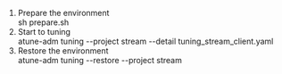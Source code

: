 1. Prepare the environment  
sh prepare.sh
2. Start to tuning  
atune-adm tuning --project stream --detail tuning_stream_client.yaml
3. Restore the environment  
atune-adm tuning --restore --project stream
